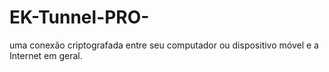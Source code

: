 # EK-Tunnel-PRO-
uma conexão criptografada entre seu computador ou dispositivo móvel e a Internet em geral. 
